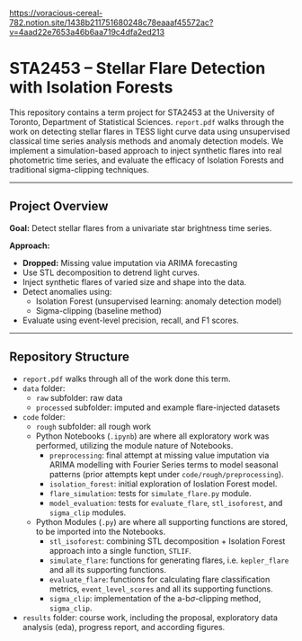 https://voracious-cereal-782.notion.site/1438b211751680248c78eaaaf45572ac?v=4aad22e7653a46b6aa719c4dfa2ed213

# STA2453 – Stellar Flare Detection with Isolation Forests

This repository contains a term project for STA2453 at the University of Toronto, Department of Statistical Sciences. `report.pdf` walks through the work on detecting stellar flares in TESS light curve data using unsupervised classical time series analysis methods and anomaly detection models. We implement a simulation-based approach to inject synthetic flares into real photometric time series, and evaluate the efficacy of Isolation Forests and traditional sigma-clipping techniques.

---

## Project Overview

**Goal:** Detect stellar flares from a univariate star brightness time series.

**Approach:**
- **Dropped:** Missing value imputation via ARIMA forecasting
- Use STL decomposition to detrend light curves.
- Inject synthetic flares of varied size and shape into the data.
- Detect anomalies using:
  - Isolation Forest (unsupervised learning: anomaly detection model)
  - Sigma-clipping (baseline method)
- Evaluate using event-level precision, recall, and F1 scores.

---

## Repository Structure

- `report.pdf` walks through all of the work done this term.
- `data` folder:
    - `raw` subfolder: raw data
    - `processed` subfolder: imputed and example flare-injected datasets
- `code` folder:
    - `rough` subfolder: all rough work
    - Python Notebooks (`.ipynb`) are where all exploratory work was performed, utilizing the module nature of Notebooks.
        - `preprocessing`: final attempt at missing value imputation via ARIMA modelling with Fourier Series terms to model seasonal patterns (prior attempts kept under `code/rough/preprocessing`).
        - `isolation_forest`: initial exploration of Ioslation Forest model.
        - `flare_simulation`: tests for `simulate_flare.py` module.
        - `model_evaluation`: tests for `evaluate_flare`, `stl_isoforest`, and `sigma_clip` modules.
    - Python Modules (`.py`) are where all supporting functions are stored, to be imported into the Notebooks.
        - `stl_isoforest`: combining STL decomposition + Isolation Forest approach into a single function, `STLIF`.
        - `simulate_flare`: functions for generating flares, i.e. `kepler_flare` and all its supporting functions.
        - `evaluate_flare`: functions for calculating flare classification metrics, `event_level_scores` and all its supporting functions.
        - `sigma_clip`: implementation of the a-b$\sigma$-clipping method, `sigma_clip`.
- `results` folder: course work, including the proposal, exploratory data analysis (eda), progress report, and according figures.

